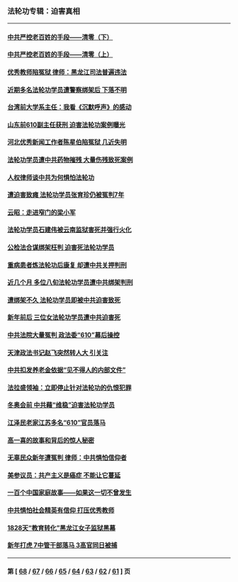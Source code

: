### 法轮功专辑：迫害真相
---
#### [中共严控老百姓的手段——清零（下）](../../pages/nf4379/n13628364.md?03100430) 
#### [中共严控老百姓的手段——清零（上）](../../pages/nf4379/n13623997.md?03100430) 
#### [优秀教师陷冤狱 律师：黑龙江司法普遍违法](../../pages/nf4379/n13619136.md?03100430) 
#### [近期多名法轮功学员遭警察绑架后 下落不明](../../pages/nf4379/n13616482.md?03100430) 
#### [台湾前大学系主任：我看《沉默呼声》的感动](../../pages/nf4379/n13616864.md?03100430) 
#### [山东前610副主任获刑 迫害法轮功案例曝光](../../pages/nf4379/n13613775.md?03100430) 
#### [河北优秀新闻工作者陈星伯陷冤狱 几近失明](../../pages/nf4379/n13611204.md?03100430) 
#### [法轮功学员遭中共药物摧残 大量伤残致死案例](../../pages/nf4379/n13604789.md?03100430) 
#### [人权律师谈中共为何惧怕法轮功](../../pages/nf4379/n13601990.md?03100430) 
#### [遭迫害致瘫 法轮功学员张育珍仍被冤判7年](../../pages/nf4379/n13565875.md?03100430) 
#### [云昭：走进窄门的梁小军](../../pages/nf4379/n13605425.md?03100430) 
#### [法轮功学员石建伟被云南监狱害死并强行火化](../../pages/nf4379/n13599603.md?03100430) 
#### [公检法合谋绑架枉判 迫害死法轮功学员](../../pages/nf4379/n13596338.md?03100430) 
#### [重病患者炼法轮功后康复 却遭中共关押判刑](../../pages/nf4379/n13593948.md?03100430) 
#### [近几个月 多位八旬法轮功学员遭中共绑架判刑](../../pages/nf4379/n13591671.md?03100430) 
#### [遭绑架不久 法轮功学员即被中共迫害致死](../../pages/nf4379/n13587121.md?03100430) 
#### [新年前后 三位女法轮功学员遭中共迫害死](../../pages/nf4379/n13584573.md?03100430) 
#### [中共法院大量冤判 政法委“610”幕后操控](../../pages/nf4379/n13578342.md?03100430) 
#### [天津政法书记赵飞突然转人大 引关注](../../pages/nf4379/n13578965.md?03100430) 
#### [中共扣发养老金依据“见不得人的内部文件”](../../pages/nf4379/n13576363.md?03100430) 
#### [法拉盛领袖：立即停止针对法轮功的仇恨犯罪](../../pages/nf4379/n13575222.md?03100430) 
#### [冬奥会前 中共藉“维稳”迫害法轮功学员](../../pages/nf4379/n13570533.md?03100430) 
#### [江泽民老家江苏多名“610”官员落马](../../pages/nf4379/n13572920.md?03100430) 
#### [高一喜的故事和背后的惊人秘密](../../pages/nf4379/n13572834.md?03100430) 
#### [无辜民众新年遭冤判 律师：中共惧怕信仰者](../../pages/nf4379/n13568691.md?03100430) 
#### [美参议员：共产主义是癌症 不能让它蔓延](../../pages/nf4379/n13569660.md?03100430) 
#### [一百个中国家庭故事——如果这一切不曾发生](../../pages/nf4379/n13531687.md?03100430) 
#### [中共惧怕社会精英有信仰 打压优秀教师](../../pages/nf4379/n13563192.md?03100430) 
#### [1828天“教育转化”黑龙江女子监狱黑幕](../../pages/nf4379/n13536804.md?03100430) 
#### [新年打虎 7中管干部落马 3高官同日被捕](../../pages/nf4379/n13560915.md?03100430) 

---
#### 第 [ [68](./68.md?03100430) / [67](./67.md?03100430) / [66](./66.md?03100430) / [65](./65.md?03100430) / [64](./64.md?03100430) / [63](./63.md?03100430) / [62](./62.md?03100430) / [61](./61.md?03100430) ] 页
